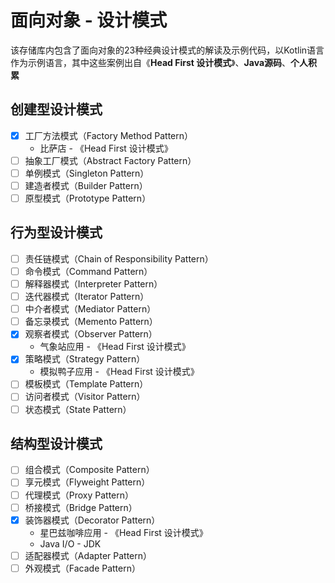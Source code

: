 # 面向对象 - 设计模式

该存储库内包含了面向对象的23种经典设计模式的解读及示例代码，以Kotlin语言作为示例语言，其中这些案例出自《**Head First 设计模式**》、**Java源码**、**个人积累**

## 创建型设计模式

- [x] 工厂方法模式（Factory Method Pattern）
    * 比萨店 - 《Head First 设计模式》
- [ ] 抽象工厂模式（Abstract Factory Pattern）
- [ ] 单例模式（Singleton Pattern）
- [ ] 建造者模式（Builder Pattern）
- [ ] 原型模式（Prototype Pattern）

## 行为型设计模式

- [ ] 责任链模式（Chain of Responsibility Pattern）
- [ ] 命令模式（Command Pattern）
- [ ] 解释器模式（Interpreter Pattern）
- [ ] 迭代器模式（Iterator Pattern）
- [ ] 中介者模式（Mediator Pattern）
- [ ] 备忘录模式（Memento Pattern）
- [x] 观察者模式（Observer Pattern）
    * 气象站应用 - 《Head First 设计模式》
- [x] 策略模式（Strategy Pattern）
    * 模拟鸭子应用 - 《Head First 设计模式》
- [ ] 模板模式（Template Pattern）
- [ ] 访问者模式（Visitor Pattern）
- [ ] 状态模式（State Pattern）

## 结构型设计模式

- [ ] 组合模式（Composite Pattern）
- [ ] 享元模式（Flyweight Pattern）
- [ ] 代理模式（Proxy Pattern）
- [ ] 桥接模式（Bridge Pattern）
- [x] 装饰器模式（Decorator Pattern）
    * 星巴兹咖啡应用 - 《Head First 设计模式》
    * Java I/O - JDK
- [ ] 适配器模式（Adapter Pattern）
- [ ] 外观模式（Facade Pattern）